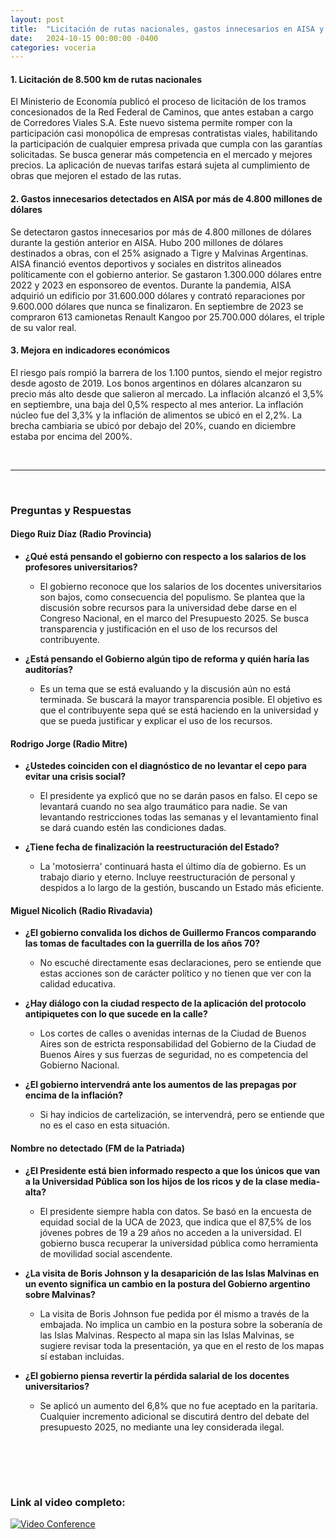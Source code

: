 ```yaml
---
layout: post
title:  "Licitación de rutas nacionales, gastos innecesarios en AISA y mejora en indicadores económicos"
date:   2024-10-15 00:00:00 -0400
categories: voceria
---
```



    
#### 1. Licitación de 8.500 km de rutas nacionales
El Ministerio de Economía publicó el proceso de licitación de los tramos concesionados de la Red Federal de Caminos, que antes estaban a cargo de Corredores Viales S.A. Este nuevo sistema permite romper con la participación casi monopólica de empresas contratistas viales, habilitando la participación de cualquier empresa privada que cumpla con las garantías solicitadas. Se busca generar más competencia en el mercado y mejores precios. La aplicación de nuevas tarifas estará sujeta al cumplimiento de obras que mejoren el estado de las rutas.

#### 2. Gastos innecesarios detectados en AISA por más de 4.800 millones de dólares
Se detectaron gastos innecesarios por más de 4.800 millones de dólares durante la gestión anterior en AISA. Hubo 200 millones de dólares destinados a obras, con el 25% asignado a Tigre y Malvinas Argentinas. AISA financió eventos deportivos y sociales en distritos alineados políticamente con el gobierno anterior. Se gastaron 1.300.000 dólares entre 2022 y 2023 en esponsoreo de eventos. Durante la pandemia, AISA adquirió un edificio por 31.600.000 dólares y contrató reparaciones por 9.600.000 dólares que nunca se finalizaron. En septiembre de 2023 se compraron 613 camionetas Renault Kangoo por 25.700.000 dólares, el triple de su valor real.

#### 3. Mejora en indicadores económicos
El riesgo país rompió la barrera de los 1.100 puntos, siendo el mejor registro desde agosto de 2019. Los bonos argentinos en dólares alcanzaron su precio más alto desde que salieron al mercado. La inflación alcanzó el 3,5% en septiembre, una baja del 0,5% respecto al mes anterior. La inflación núcleo fue del 3,3% y la inflación de alimentos se ubicó en el 2,2%. La brecha cambiaria se ubicó por debajo del 20%, cuando en diciembre estaba por encima del 200%.

    
<br/>

---

<br/>

### Preguntas y Respuestas


    
#### Diego Ruiz Díaz (Radio Provincia)

* **¿Qué está pensando el gobierno con respecto a los salarios de los profesores universitarios?**
  - El gobierno reconoce que los salarios de los docentes universitarios son bajos, como consecuencia del populismo. Se plantea que la discusión sobre recursos para la universidad debe darse en el Congreso Nacional, en el marco del Presupuesto 2025. Se busca transparencia y justificación en el uso de los recursos del contribuyente.

* **¿Está pensando el Gobierno algún tipo de reforma y quién haría las auditorías?**
  - Es un tema que se está evaluando y la discusión aún no está terminada. Se buscará la mayor transparencia posible. El objetivo es que el contribuyente sepa qué se está haciendo en la universidad y que se pueda justificar y explicar el uso de los recursos.


#### Rodrigo Jorge (Radio Mitre)

* **¿Ustedes coinciden con el diagnóstico de no levantar el cepo para evitar una crisis social?**
  - El presidente ya explicó que no se darán pasos en falso. El cepo se levantará cuando no sea algo traumático para nadie. Se van levantando restricciones todas las semanas y el levantamiento final se dará cuando estén las condiciones dadas.

* **¿Tiene fecha de finalización la reestructuración del Estado?**
  - La 'motosierra' continuará hasta el último día de gobierno. Es un trabajo diario y eterno. Incluye reestructuración de personal y despidos a lo largo de la gestión, buscando un Estado más eficiente.


#### Miguel Nicolich (Radio Rivadavia)

* **¿El gobierno convalida los dichos de Guillermo Francos comparando las tomas de facultades con la guerrilla de los años 70?**
  - No escuché directamente esas declaraciones, pero se entiende que estas acciones son de carácter político y no tienen que ver con la calidad educativa.

* **¿Hay diálogo con la ciudad respecto de la aplicación del protocolo antipiquetes con lo que sucede en la calle?**
  - Los cortes de calles o avenidas internas de la Ciudad de Buenos Aires son de estricta responsabilidad del Gobierno de la Ciudad de Buenos Aires y sus fuerzas de seguridad, no es competencia del Gobierno Nacional.

* **¿El gobierno intervendrá ante los aumentos de las prepagas por encima de la inflación?**
  - Si hay indicios de cartelización, se intervendrá, pero se entiende que no es el caso en esta situación.


#### Nombre no detectado (FM de la Patriada)

* **¿El Presidente está bien informado respecto a que los únicos que van a la Universidad Pública son los hijos de los ricos y de la clase media-alta?**
  - El presidente siempre habla con datos. Se basó en la encuesta de equidad social de la UCA de 2023, que indica que el 87,5% de los jóvenes pobres de 19 a 29 años no acceden a la universidad. El gobierno busca recuperar la universidad pública como herramienta de movilidad social ascendente.

* **¿La visita de Boris Johnson y la desaparición de las Islas Malvinas en un evento significa un cambio en la postura del Gobierno argentino sobre Malvinas?**
  - La visita de Boris Johnson fue pedida por él mismo a través de la embajada. No implica un cambio en la postura sobre la soberanía de las Islas Malvinas. Respecto al mapa sin las Islas Malvinas, se sugiere revisar toda la presentación, ya que en el resto de los mapas sí estaban incluidas.

* **¿El gobierno piensa revertir la pérdida salarial de los docentes universitarios?**
  - Se aplicó un aumento del 6,8% que no fue aceptado en la paritaria. Cualquier incremento adicional se discutirá dentro del debate del presupuesto 2025, no mediante una ley considerada ilegal.


    <br/>
<br/>
<br/>

### Link al video completo:
[![Video Conference](https://img.youtube.com/vi/91Z6jNedezk/0.jpg)](https://www.youtube.com/watch?v=91Z6jNedezk)

    